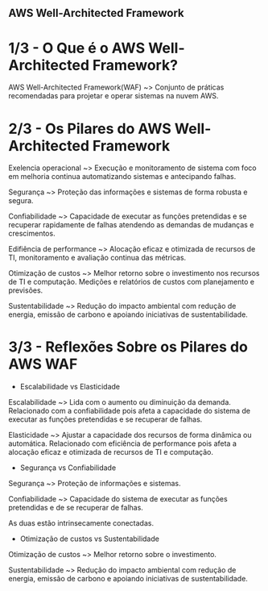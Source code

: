 ## AWS Well-Architected Framework ##
# 1/3 - O Que é o AWS Well-Architected Framework? #
AWS Well-Architected Framework(WAF) ~> Conjunto de práticas recomendadas para projetar e operar sistemas na nuvem AWS.

# 2/3 - Os Pilares do AWS Well-Architected Framework #
Exelencia operacional ~> Execução e monitoramento de sistema com foco em melhoria continua automatizando sistemas e antecipando falhas.

Segurança ~> Proteção das informações e sistemas de forma robusta e segura.

Confiabilidade ~> Capacidade de executar as funções pretendidas e se recuperar rapidamente de falhas atendendo as demandas de mudanças e crescimentos.

Edifiência de performance ~> Alocação eficaz e otimizada de recursos de TI, monitoramento e avaliação continua das métricas.

Otimização de custos ~> Melhor retorno sobre o investimento nos recursos de TI e computação. Medições e relatórios de custos com planejamento e previsões.

Sustentabilidade ~> Redução do impacto ambiental com redução de energia, emissão de carbono e apoiando iniciativas de sustentabilidade.

# 3/3 - Reflexões Sobre os Pilares do AWS WAF #
* Escalabilidade vs Elasticidade

Escalabilidade ~> Lida com o aumento ou diminuição da demanda. Relacionado com a confiabilidade pois afeta a capacidade do sistema de executar as funções pretendidas e se recuperar de falhas.

Elasticidade ~> Ajustar a capacidade dos recursos de forma dinâmica ou automática. Relacionado com eficiência de performance pois afeta a alocação eficaz e otimizada de recursos de TI e computação.

* Segurança vs Confiabilidade 

Segurança ~> Proteção de informações e sistemas.

Confiabilidade ~> Capacidade do sistema de executar as funções pretendidas e de se recuperar de falhas.

As duas estão intrinsecamente conectadas.

* Otimização de custos vs Sustentabilidade 

Otimização de custos ~> Melhor retorno sobre o investimento.

Sustentabilidade ~> Redução do impacto ambiental com redução de energia, emissão de carbono e apoiando iniciativas de sustentabilidade.